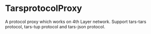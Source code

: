 # TarsprotocolProxy
A protocol proxy which works on 4th Layer network. Support tars-tars protocol, tars-tup protocol and tars-json protocol.
